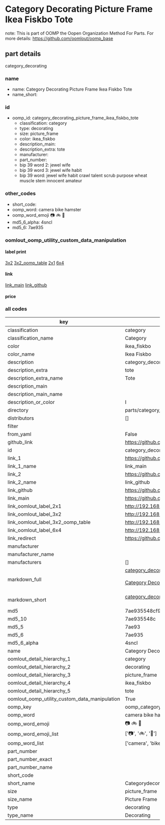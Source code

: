 # Category Decorating Picture Frame Ikea Fiskbo Tote  

note: This is part of OOMP the Oopen Organization Method For Parts. For more details: https://github.com/oomlout/oomp_base

##  part details
  



category_decorating



### name
* name: Category Decorating Picture Frame Ikea Fiskbo Tote
* name_short: 
### id
* oomp_id: category_decorating_picture_frame_ikea_fiskbo_tote
  * classification: category
  * type: decorating
  * size: picture_frame
  * color: ikea_fiskbo
  * description_main: 
  * description_extra: tote
  * manufacturer: 
  * part_number: 
  * bip 39 word 2: jewel wife
  * bip 39 word 3: jewel wife habit
  * bip 39 word: jewel wife habit crawl talent scrub purpose wheat muscle stem innocent amateur

### other_codes
* short_code: 
* oomp_word: camera bike hamster
* oomp_word_emoji :camera: :bike: :hamster:
* md5_6_alpha: 4sncl
* md5_6: 7ae935






### oomlout_oomp_utility_custom_data_manipulation
#### label print
[3x2](http://192.168.1.245:1112/?label=oomp%204sncl)
[3x2_oomp_table](http://192.168.1.108:1112/?label=oomp%204sncl)
[2x1](http://192.168.1.242:1112/?label=oomp%204sncl)
[6x4](http://192.168.1.55:1112/?label=oomp%204sncl)    

#### link

[link_main](https://github.com/oomlout/oomlout_oomp_version_1_messy/tree/main/parts/category_decorating_picture_frame_ikea_fiskbo_tote) [link_github](https://github.com/oomlout/oomlout_oomp_version_1_messy/tree/main/parts/category_decorating_picture_frame_ikea_fiskbo_tote)                             

#### price







### all codes 
| key | value |  
| --- | --- |  
| classification | category |  
| classification_name | Category |  
| color | ikea_fiskbo |  
| color_name | Ikea Fiskbo |  
| description | category_decorating |  
| description_extra | tote |  
| description_extra_name | Tote |  
| description_main |  |  
| description_main_name |  |  
| description_or_color | I  |  
| directory | parts/category_decorating_picture_frame_ikea_fiskbo_tote |  
| distributors | [] |  
| filter |  |  
| from_yaml | False |  
| github_link | https://github.com/oomlout/oomlout_oomp_part_src/tree/main/parts/category_decorating_picture_frame_ikea_fiskbo_tote |  
| id | category_decorating_picture_frame_ikea_fiskbo_tote |  
| link_1 | https://github.com/oomlout/oomlout_oomp_version_1_messy/tree/main/parts/category_decorating_picture_frame_ikea_fiskbo_tote |  
| link_1_name | link_main |  
| link_2 | https://github.com/oomlout/oomlout_oomp_version_1_messy/tree/main/parts/category_decorating_picture_frame_ikea_fiskbo_tote |  
| link_2_name | link_github |  
| link_github | https://github.com/oomlout/oomlout_oomp_version_1_messy/tree/main/parts/category_decorating_picture_frame_ikea_fiskbo_tote |  
| link_main | https://github.com/oomlout/oomlout_oomp_version_1_messy/tree/main/parts/category_decorating_picture_frame_ikea_fiskbo_tote |  
| link_oomlout_label_2x1 | http://192.168.1.242:1112/?label=oomp%204sncl |  
| link_oomlout_label_3x2 | http://192.168.1.245:1112/?label=oomp%204sncl |  
| link_oomlout_label_3x2_oomp_table | http://192.168.1.108:1112/?label=oomp%204sncl |  
| link_oomlout_label_6x4 | http://192.168.1.55:1112/?label=oomp%204sncl |  
| link_redirect | https://github.com/oomlout/oomlout_oomp_version_1_messy/tree/main/parts/category_decorating_picture_frame_ikea_fiskbo_tote |  
| manufacturer |  |  
| manufacturer_name |  |  
| manufacturers | [] |  
| markdown_full | [category_decorating_picture_frame_ikea_fiskbo_tote](none)<br>[](none)<br>[Category Decorating Picture Frame Ikea Fiskbo Tote](none)<br><br> |  
| markdown_short | [category_decorating_picture_frame_ikea_fiskbo_tote](none)<br><br> |  
| md5 | 7ae935548cf9f5cf076eb32ad07ebbbf |  
| md5_10 | 7ae935548c |  
| md5_5 | 7ae93 |  
| md5_6 | 7ae935 |  
| md5_6_alpha | 4sncl |  
| name | Category Decorating Picture Frame Ikea Fiskbo Tote |  
| oomlout_detail_hierarchy_1 | category |  
| oomlout_detail_hierarchy_2 | decorating |  
| oomlout_detail_hierarchy_3 | picture_frame |  
| oomlout_detail_hierarchy_4 | ikea_fiskbo |  
| oomlout_detail_hierarchy_5 | tote |  
| oomlout_oomp_utility_custom_data_manipulation | True |  
| oomp_key | oomp_category_decorating_picture_frame_ikea_fiskbo_tote |  
| oomp_word | camera bike hamster |  
| oomp_word_emoji | :camera: :bike: :hamster: |  
| oomp_word_emoji_list | [':camera:', ':bike:', ':hamster:'] |  
| oomp_word_list | ['camera', 'bike', 'hamster'] |  
| part_number |  |  
| part_number_exact |  |  
| part_number_name |  |  
| short_code |  |  
| short_name | Categorydecorating |  
| size | picture_frame |  
| size_name | Picture Frame |  
| type | decorating |  
| type_name | Decorating |  
